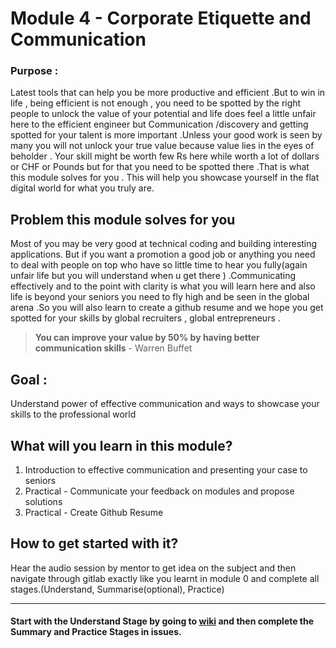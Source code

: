 # Module 4 - Corporate Etiquette and Communication

### Purpose :

Latest tools that can help you be more productive and efficient .But to win in life , being efficient is not enough , you need to be spotted by the right people to unlock the value of your potential and life does feel a little unfair here to the efficient engineer but Communication /discovery and getting spotted for your talent is more important .Unless your good work is seen by many you will not unlock your true value because value lies in the eyes of beholder . Your skill might be worth few  Rs here while worth a lot of dollars or CHF or Pounds but for that you need to be spotted there .That is what this module solves for you . This will help you showcase yourself in the flat digital world for what you truly are.

## Problem this module solves for you
Most of you may be very good at technical coding and building interesting applications. 
But if you want a promotion a  good job or anything you need to deal with people on top who have so little time to hear you fully(again unfair life but you will understand when u get there ) .Communicating effectively and to the point with clarity is what you will learn here and also life is beyond your seniors you need to fly high and be seen in the global arena .So you will also learn to create a github resume and we hope you get spotted for your skills by global recruiters , global entrepreneurs .
> **You can improve your value by 50% by having better communication skills** - Warren Buffet

## Goal : 
Understand power of effective communication and ways to showcase your skills to the professional world 

## What will you learn in this module?
1. Introduction to effective communication and presenting your case to seniors
1. Practical - Communicate your feedback on modules and propose solutions
1. Practical - Create Github Resume

## How to get started with it?
Hear the audio session by mentor to get idea on the subject and then navigate through gitlab exactly like you learnt in module 0 and complete all stages.(Understand, Summarise(optional), Practice) 

------------------------------------------------

#### Start with the Understand Stage by going to [wiki](https://gitlab.iotiot.in/newbies/orie/module-3/wikis/home) and then complete the Summary and Practice Stages in issues.

